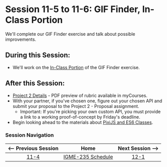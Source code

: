 # Session 11-5 to 11-6: GIF Finder, In-Class Portion

We'll complete our GIF Finder exercise and talk about possible improvements.

## During this Session:
- We'll work on the [In-Class Portion](https://github.com/tonethar/IGME-235-Shared/blob/master/tutorial/HW-gif-finder.md#section10) of the GIF Finder exercise.

## After this Session:
- [Project 2 Details](https://github.com/dccircuit/IGME-235-Fall-2019/blob/master/projects/project-2.md) - PDF preview of rubric available in myCourses.
- With your partner, if you've chosen one, figure out your chosen API and submit your proposal to the Project 2 - Proposal assignment. 
  - Important: If you're picking your own custom API, you must provide a link to a working proof-of-concept by Friday's deadline.
- Begin looking ahead to the materials about [PixiJS and ES6 Classes](https://github.com/tonethar/IGME-235-Shared/blob/master/tutorial/pixi-js-0.md).

### Session Navigation

| <-- Previous Session |               Home                  | Next Session --> |
|:--------------------:|:-----------------------------------:|:----------------:|
|  [11-4](11-4.md)       | [IGME-235 Schedule](../schedule.md) |   [12-1](12-1.md)  |
